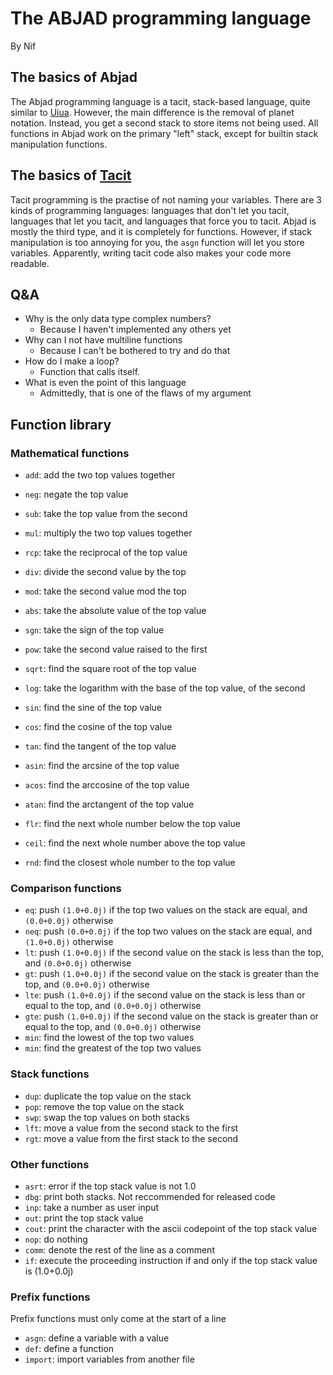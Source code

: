 # The ABJAD programming language
By Nif

## The basics of Abjad
The Abjad programming language is a tacit, stack-based language, quite similar to [Uiua](https://www.uiua.org).
However, the main difference is the removal of planet notation. Instead, you get a second stack to store items not being used.
All functions in Abjad work on the primary "left" stack, except for builtin stack manipulation functions.

## The basics of [Tacit](https://en.wikipedia.org/wiki/Tacit_programming)
Tacit programming is the practise of not naming your variables.
There are 3 kinds of programming languages: languages that don't let you tacit, languages that let you tacit, and languages that force you to tacit.
Abjad is mostly the third type, and it is completely for functions.
However, if stack manipulation is too annoying for you, the `asgn` function will let you store variables.
Apparently, writing tacit code also makes your code more readable.

## Q&A
- Why is the only data type complex numbers?
    - Because I haven't implemented any others yet
- Why can I not have multiline functions
    - Because I can't be bothered to try and do that
- How do I make a loop?
    - Function that calls itself.
- What is even the point of this language
    - Admittedly, that is one of the flaws of my argument

## Function library
### Mathematical functions
- `add`: add the two top values together
- `neg`: negate the top value
- `sub`: take the top value from the second
- `mul`: multiply the two top values together
- `rcp`: take the reciprocal of the top value
- `div`: divide the second value by the top
- `mod`: take the second value mod the top
- `abs`: take the absolute value of the top value
- `sgn`: take the sign of the top value
- `pow`: take the second value raised to the first
- `sqrt`: find the square root of the top value
- `log`: take the logarithm with the base of the top value, of the second

- `sin`: find the sine of the top value
- `cos`: find the cosine of the top value
- `tan`: find the tangent of the top value
- `asin`: find the arcsine of the top value
- `acos`: find the arccosine of the top value
- `atan`: find the arctangent of the top value

- `flr`: find the next whole number below the top value
- `ceil`: find the next whole number above the top value
- `rnd`: find the closest whole number to the top value

### Comparison functions
- `eq`: push `(1.0+0.0j)` if the top two values on the stack are equal, and `(0.0+0.0j)` otherwise
- `neq`: push `(0.0+0.0j)` if the top two values on the stack are equal, and `(1.0+0.0j)` otherwise
- `lt`: push `(1.0+0.0j)` if the second value on the stack is less than the top, and `(0.0+0.0j)` otherwise
- `gt`: push `(1.0+0.0j)` if the second value on the stack is greater than the top, and `(0.0+0.0j)` otherwise
- `lte`: push `(1.0+0.0j)` if the second value on the stack is less than or equal to the top, and `(0.0+0.0j)` otherwise
- `gte`: push `(1.0+0.0j)` if the second value on the stack is greater than or equal to the top, and `(0.0+0.0j)` otherwise
- `min`: find the lowest of the top two values
- `min`: find the greatest of the top two values

### Stack functions
- `dup`: duplicate the top value on the stack
- `pop`: remove the top value on the stack
- `swp`: swap the top values on both stacks
- `lft`: move a value from the second stack to the first
- `rgt`: move a value from the first stack to the second

### Other functions
- `asrt`: error if the top stack value is not 1.0
- `dbg`: print both stacks. Not reccommended for released code
- `inp`: take a number as user input
- `out`: print the top stack value
- `cout`: print the character with the ascii codepoint of the top stack value
- `nop`: do nothing
- `comm`: denote the rest of the line as a comment
- `if`: execute the proceeding instruction if and only if the top stack value is (1.0+0.0j)

### Prefix functions
Prefix functions must only come at the start of a line
- `asgn`: define a variable with a value
- `def`: define a function
- `import`: import variables from another file
